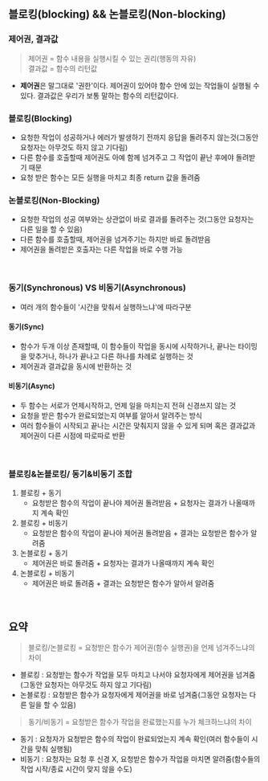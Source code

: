 ## 블로킹(blocking) && 논블로킹(Non-blocking)

### 제어권, 결과값
> 제어권 = 함수 내용을 실행시킬 수 있는 권리(행동의 자유) <br/> 
결과값 = 함수의 리턴값

- <b>제어권</b>은 말그대로 '권한'이다. 제어권이 있어야 함수 안에 있는 작업들이 실행될 수 있다. 결과값은 우리가 보통 말하는 함수의 리턴값이다.
  
  
### 블로킹(Blocking)
- 요청한 작업이 성공하거나 에러가 발생하기 전까지 응답을 돌려주지 않는것(그동안 요청자는 아무것도 하지 않고 기다림)
- 다른 함수를 호출할때 제어권도 아예 함께 넘겨주고 그 작업이 끝난 후에야 돌려받기 때문
- 요청 받은 함수는 모든 실행을 마치고 최종 return 값을 돌려줌

### 논블로킹(Non-Blocking)
- 요청한 작업의 성공 여부와는 상관없이 바로 결과를 돌려주는 것(그동안 요청자는 다른 일을 할 수 있음)
- 다른 함수를 호출할때, 제어권을 넘겨주기는 하지만 바로 돌려받음
- 제어권을 돌려받은 호출자는 다른 작업을 바로 수행 가능 
<br/>

### 동기(Synchronous) VS 비동기(Asynchronous)
- 여러 개의 함수들이 '시간을 맞춰서 실행하느냐'에 따라구분

#### 동기(Sync)
- 함수가 두개 이상 존재할때, 이 함수들이 작업을 동시에 시작하거나, 끝나는 타이밍을 맞추거나, 하나가 끝나고 다른 하나를 차례로 실행하는 것
- 제어권과 결과값을 동시에 반환하는 것 

#### 비동기(Async)
- 두 함수는 서로가 언제시작하고, 언제 일을 마치는지 전혀 신경쓰지 않는 것
- 요청을 받은 함수가 완료되었는지 여부를 알아서 알려주는 방식 
- 여러 함수들이 시작되고 끝나는 시간은 맞춰지지 않을 수 있게 되며 혹은 결과값과 제어권이 다른 시점에 따로따로 반환 
<br/>

### 블로킹&논블로킹/ 동기&비동기 조합
1. 블로킹 + 동기
   - 요청받은 함수의 작업이 끝나야 제어권 돌려받음 + 요청자는 결과가 나올때까지 계속 확인
2. 블로킹 + 비동기
   - 요청받은 함수의 작업이 끝나야 제어권 돌려받음 + 결과는 요청받은 함수가 알려줌
3. 논블로킹 + 동기
   - 제어권은 바로 돌려줌 + 요청자는 결과가 나올때까지 계속 확인
4. 논블로킹 + 비동기
   - 제어권은 바로 돌려줌 + 결과는 요청받은 함수가 알아서 알려줌

<br/>

## 요약
> 블로킹/논블로킹 = 요청받은 함수가 제어권(함수 실행권)을 언제 넘겨주느냐의 차이

- 블로킹 : 요청받는 함수가 작업을 모두 마치고 나서야 요청자에게 제어권을 넘겨줌(그동안 요청자는 아무것도 하지 않고 기다림)
- 논블로킹 : 요청받은 함수가 요청자에게 제어권을 바로 넘겨줌(그동안 요청자는 다른 일을 할 수 있음)

> 동기/비동기 = 요청받은 함수가 작업을 완료했는지를 누가 체크하느냐의 차이

- 동기 : 요청자가 요청받은 함수의 작업이 완료되었는지 계속 확인(여러 함수들이 시간을 맞춰 실행됨)
- 비동기 : 요청자는 요청 후 신경 X, 요청받은 함수가 작업을 마치면 알려줌(함수들의 작업 시작/종료 시간이 맞지 않을 수도)


